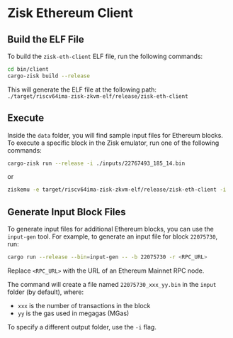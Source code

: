 # Zisk Ethereum Client

## Build the ELF File

To build the `zisk-eth-client` ELF file, run the following commands:

```bash
cd bin/client
cargo-zisk build --release
```

This will generate the ELF file at the following path:  
`./target/riscv64ima-zisk-zkvm-elf/release/zisk-eth-client`

## Execute

Inside the `data` folder, you will find sample input files for Ethereum blocks. To execute a specific block in the Zisk emulator, run one of the following commands:

```bash
cargo-zisk run --release -i ./inputs/22767493_185_14.bin
```

or

```bash
ziskemu -e target/riscv64ima-zisk-zkvm-elf/release/zisk-eth-client -i ./inputs/22767493_185_14.bin
```

## Generate Input Block Files

To generate input files for additional Ethereum blocks, you can use the `input-gen` tool. For example, to generate an input file for block `22075730`, run:

```bash
cargo run --release --bin=input-gen -- -b 22075730 -r <RPC_URL>
```

Replace `<RPC_URL>` with the URL of an Ethereum Mainnet RPC node.

The command will create a file named `22075730_xxx_yy.bin` in the `input` folder (by default), where:
- `xxx` is the number of transactions in the block  
- `yy` is the gas used in megagas (MGas)

To specify a different output folder, use the `-i` flag.
